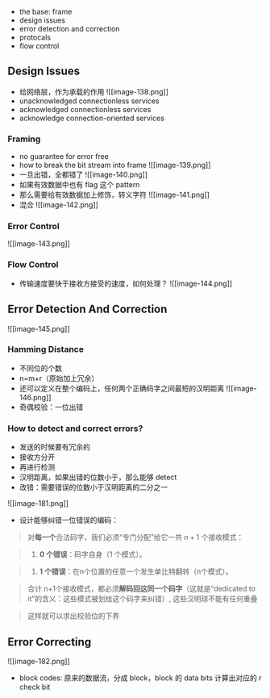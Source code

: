 * the base: frame
* design issues
* error detection and correction
* protocals
* flow control

## Design Issues
* 给网络层，作为承载的作用
![[image-138.png]]
* unacknowledged connectionless services
* acknowledged connectionless services
* acknowledge connection-oriented services

### Framing
* no guarantee for error free
* how to break the bit stream into frame
![[image-139.png]]
* 一旦出错，全都错了
![[image-140.png]]
* 如果有效数据中也有 flag 这个 pattern
* 那么需要给有效数据加上修饰，转义字符
![[image-141.png]]
* 混合
![[image-142.png]]
### Error Control
![[image-143.png]]

### Flow Control
* 传输速度要快于接收方接受的速度，如何处理？
![[image-144.png]]





## Error Detection And Correction
![[image-145.png]]
### Hamming Distance
* 不同位的个数
* n=m+r（原始加上冗余）
* 还可以定义在整个编码上，任何两个正确码字之间最短的汉明距离
![[image-146.png]]
* 奇偶校验：一位出错

### How to detect and correct errors?
* 发送的时候要有冗余的
* 接收方分开
* 再进行检测
* 汉明距离，如果出错的位数小于，那么能够 detect
* 改错：需要错误的位数小于汉明距离的二分之一

![[image-181.png]]

* 设计能够纠错一位错误的编码：
> 对**每一个**合法码字，我们必须“专门分配”给它一共 $n+1$ 个接收模式：

> 1. **0 个错误**：码字自身（1 个模式）。
    
> 1. **1 个错误**：在n个位置的任意一个发生单比特翻转（n个模式）。
    

> 合计 n+1个接收模式，都必须**解码回这同一个码字**（这就是“dedicated to it”的含义：这些模式被划给这个码字来纠错）, 这些汉明球不能有任何重叠

> 这样就可以求出校验位的下界


## Error Correcting

![[image-182.png]]

* block codes: 原来的数据流，分成 block，block 的 data bits 计算出对应的 r check bit





